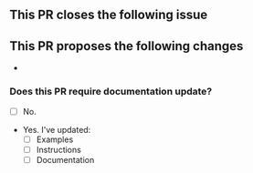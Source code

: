 ## This PR closes the following issue
<!-- Use the following format for issue references: -->
<!-- Closes #issue-number -->


## This PR proposes the following changes
-

### Does this PR require documentation update?

- [ ] No.
- Yes. I've updated:
  - [ ] Examples
  - [ ] Instructions
  - [ ] Documentation
